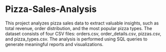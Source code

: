 # Pizza-Sales-Analysis
This project analyzes pizza sales data to extract valuable insights, such as total revenue, order distribution, and the most popular pizza types. The dataset consists of four CSV files: orders.csv, order_details.csv, pizzas.csv, and pizza_types.csv. The analysis is performed using SQL queries to generate meaningful reports and visualizations.
